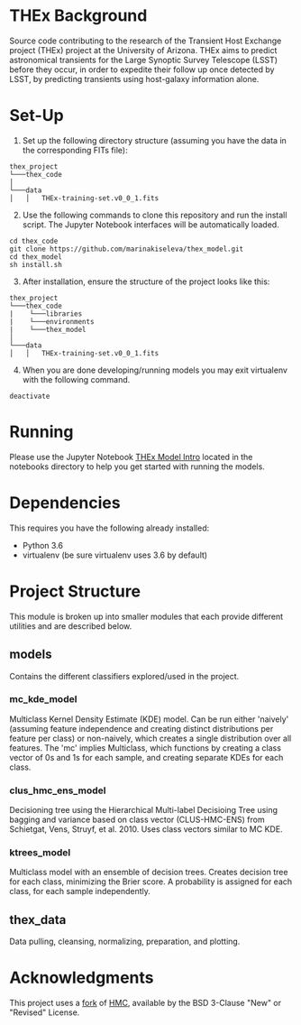 # THEx Background
Source code contributing to the research of the Transient Host Exchange project (THEx) project at the University of Arizona. THEx aims to predict astronomical transients for the Large Synoptic Survey Telescope (LSST) before they occur, in order to expedite their follow up once detected by LSST, by predicting transients using host-galaxy information alone.


# Set-Up
1. Set up the following directory structure (assuming you have the data in the corresponding FITs file):
```
thex_project
└───thex_code
│
└───data
│   │   THEx-training-set.v0_0_1.fits
```
2. Use the following commands to clone this repository and run the install script. The Jupyter Notebook interfaces will be automatically loaded.
```
cd thex_code
git clone https://github.com/marinakiseleva/thex_model.git
cd thex_model
sh install.sh
```

<!-- Update LOCAL_DATA_PATH in [thex_data/data_consts.py](thex_data/data_consts.py) with the path to data FITS file  (relative to thex_model root dir). It is best to follow this structure: -->
3. After installation, ensure the structure of the project looks like this:
```
thex_project
└───thex_code
|    └───libraries
|    └───environments
|    └───thex_model
│
└───data
│   │   THEx-training-set.v0_0_1.fits
```
4. When you are done developing/running models you may exit virtualenv with the following command.
```
deactivate
```

# Running
Please use the Jupyter Notebook [THEx Model Intro](notebooks/THEx%20Model%20Intro.ipynb) located in the notebooks directory to help you get started with running the models.

# Dependencies
This requires you have the following already installed:
- Python 3.6
- virtualenv (be sure virtualenv uses 3.6 by default)
<!-- Listed in requirements.txt and the following that needs to be separately installed in another directory.
- [hmc](https://github.com/marinakiseleva/hmc) -- see above

Do not pip install hmc. Download it from the link above and install it using setup.py. This is a forked and edited version, and only this version will work with our project. -->

# Project Structure
This module is broken up into smaller modules that each provide different utilities and are described below.

## models
Contains the different classifiers explored/used in the project.

### mc_kde_model
Multiclass Kernel Density Estimate (KDE) model. Can be run either 'naively' (assuming feature independence and creating distinct distributions per feature per class) or non-naively, which creates a single distribution over all features. The 'mc' implies Multiclass, which functions by creating a class vector of 0s and 1s for each sample, and creating separate KDEs for each class.
<!-- ### hmc_model
Decisioning tree using the Hierarchical Multi-label Decisioing Tree from Vens, et al. 2008. -->

### clus_hmc_ens_model
Decisioning tree using the Hierarchical Multi-label Decisioing Tree using bagging and variance based on class vector (CLUS-HMC-ENS) from Schietgat, Vens, Struyf, et al. 2010. Uses class vectors similar to MC KDE.

### ktrees_model
Multiclass model with an ensemble of decision trees. Creates decision tree for each class, minimizing the Brier score. A probability is assigned for each class, for each sample independently.

## thex_data
Data pulling, cleansing, normalizing, preparation, and plotting.


# Acknowledgments
This project uses a [fork](https://github.com/marinakiseleva/hmc) of [HMC](https://github.com/davidwarshaw/hmc), available by the BSD 3-Clause "New" or "Revised" License.  
